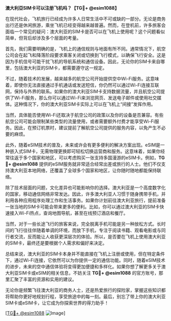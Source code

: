 **澳大利亞SIM卡可以注册飞机吗？【TG💪+ @esim1088】**

在现代社会，飞机旅行已经成为许多人日常生活中不可或缺的一部分。无论是商务出行还是休闲旅游，乘坐飞机已经变得越来越普遍。然而，在登机前，许多旅客会面临一个常见的疑问：澳大利亚的SIM卡是否可以在飞机上使用呢？这个问题看似简单，但背后却涉及多个层面的考量。

首先，我们需要明确的是，飞机上的通信规则与地面有所不同。通常情况下，航空公司会在起飞和降落阶段要求乘客关闭或切换到飞行模式，以确保飞行安全。这是因为手机信号可能干扰飞机的导航系统和通信设备。因此，无论你的SIM卡来自哪里，包括澳大利亚的SIM卡，都需要遵守这一规定。

不过，随着技术的发展，越来越多的航空公司开始提供空中Wi-Fi服务。这意味着，即使你无法直接通过手机通话或发送短信，你仍然可以通过Wi-Fi连接互联网，保持与外界的联系。如果你的澳大利亚SIM卡支持数据流量，并且航空公司提供了Wi-Fi服务，那么你可以通过Wi-Fi来浏览网页、发送电子邮件或使用社交媒体。这种情况下，你的澳大利亚SIM卡实际上可以在飞机上“间接”发挥作用。

当然，具体能否使用Wi-Fi还取决于航空公司的政策以及你的设备是否兼容。有些航空公司可能会限制某些类型的流量使用，或者需要额外付费才能享受Wi-Fi服务。因此，在预订机票时，建议提前了解航空公司提供的服务内容，以免产生不必要的麻烦。

此外，随着eSIM技术的普及，未来或许会有更多便利的解决方案出现。eSIM是一种嵌入式SIM卡，无需物理更换即可轻松切换运营商和服务。这意味着，如果你经常往返于多个国家和地区，可以考虑购买一张支持多国漫游的eSIM卡。例如，**TG💪+ @esim1088** 提供的eSIM服务就非常适合经常出差或旅行的人士。他们不仅支持澳大利亚本地网络，还覆盖了全球多个国家和地区，让你随时随地都能保持联络。

除了技术层面的问题，文化差异也可能影响你的选择。澳大利亚是一个高度数字化的国家，移动通信网络非常发达。因此，许多澳大利亚人习惯于随身携带手机，并利用各种应用程序处理工作和生活事务。如果你计划前往澳大利亚旅行，提前准备一张当地的SIM卡可能会带来更多的便利。比如，你可以通过澳大利亚的SIM卡快速接入Wi-Fi热点，查询地图导航，甚至在线预订酒店和餐厅。

当然，对于一些长途飞行的旅客来说，完全脱离手机可能是另一种放松方式。长时间的飞行往往伴随着单调的环境，而放下手机，专注于阅读书籍、观看电影或与同行者交流，反而能让人收获更深层次的体验。所以，是否要在飞机上使用澳大利亚的SIM卡，最终还是要根据个人需求和偏好来决定。

总结来说，澳大利亚的SIM卡本身并不能直接在飞机上注册或使用，但在特定条件下，通过Wi-Fi连接，它依然可以为你提供一定的通信功能。同时，随着eSIM技术的进步，未来的空中通信体验将变得更加便捷和多样化。如果你想了解更多关于澳大利亚SIM卡或eSIM的相关信息，不妨关注 **TG💪+ @esim1088** 的官方账号，那里汇聚了丰富的资源和实用的建议。

无论你是频繁飞往澳大利亚的商务人士，还是热爱旅行的探险家，掌握这些知识都将帮助你更好地规划行程，享受旅途中的每一刻。最后，别忘了带上你的澳大利亚SIM卡或eSIM卡，让它成为你探索世界的得力助手！

[[TG💪+ @esim1088](https://t.me/s/esim1088) ![Image](https://i.postimg.cc/4NQfJmqS/Snipaste-2025-05-13-00-14-12.png)]